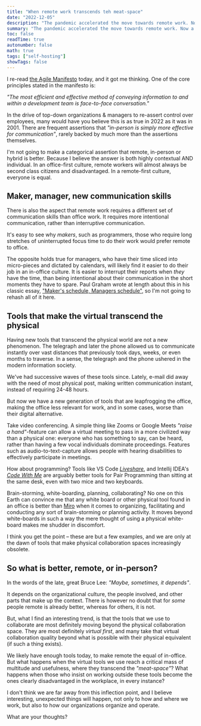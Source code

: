 ```yaml
---
title: "When remote work transcends teh meat-space"
date: "2022-12-05"
description: "The pandemic accelerated the move towards remote work. Now a new generation of tools are in many instances making the virtual superior to the physical. What long-term consequences does this bring?"
summary: "The pandemic accelerated the move towards remote work. Now a new generation of tools are in many instances making the virtual superior to the physical. What long-term consequences does this bring?"
toc: false 
readTime: true
autonumber: false 
math: true
tags: ["self-hosting"]
showTags: false
---
```

I re-read [the Agile Manifesto](https://agilemanifesto.org) today, and it got me thinking.
One of the core principles stated in the manifesto is: 

_"The most efficient and effective method of conveying information to and within a development team is face-to-face conversation."_

In the drive of top-down organizations & managers to re-assert control over employees, many would have you believe this is as true in 2022 as it was in 2001. There are frequent assertions that _"in-person is simply more effective for communication"_, rarely backed by much more than the assertions themselves.

I'm not going to make a categorical assertion that remote, in-person or hybrid is better. Because I believe the answer is both highly contextual AND individual. In an office-first culture, remote workers will almost always be second class citizens and disadvantaged. In a remote-first culture, everyone is equal.

## Maker, manager, new communication skills
There is also the aspect that remote work requires a different set of communication skills than office work. It requires more intentional communication, rather than interruptive communication. 

It's easy to see why _makers_, such as programmers, those who require long stretches of uninterrupted focus time to do their work would prefer remote to office.

The opposite holds true for managers, who have their time sliced into micro-pieces and dictated by calendars, will likely find it easier to do their job in an in-office culture. It is easier to interrupt their reports when _they_ have the time, than being intentional about their communication in the short moments they have to spare.
Paul Graham wrote at length about this in his classic essay, ["Maker's schedule, Managers schedule"](http://www.paulgraham.com/makersschedule.html), so I'm not going to rehash all of it here.

## Tools that make the virtual transcend the physical
Having new tools that transcend the physical world are not a new phenomenon. The telegraph and later the phone allowed us to communicate instantly over vast distances that previously took days, weeks, or even months to traverse. In a sense, the telegraph and the phone ushered in the modern information society.

We've had successive waves of these tools since. Lately, e-mail did away with the need of most physical post, making written communication instant, instead of requiring 24-48 hours.

But now we have a new generation of tools that are leapfrogging the office, making the office less relevant for work, and in some cases, worse than their digital alternative.

Take video conferencing. A simple thing like Zooms or Google Meets _"raise a hand"_-feature can allow a virtual meeting to pass in a more civilized way than a physical one: everyone who has something to say, can be heard, rather than having a few vocal individuals dominate proceedings. Features such as audio-to-text-capture allows people with hearing disabilities to effectively participate in meetings.

How about programming? Tools like VS Code [_Liveshare_](https://visualstudio.microsoft.com/services/live-share/), and Intellij IDEA's [_Code With Me_](https://www.jetbrains.com/code-with-me/) are arguably better tools for Pair Programming than sitting at the same desk, even with two mice and two keyboards.

Brain-storming, white-boarding, planning, collaborating? No one on this Earth can convince me that any white board or other physical tool found in an office is better than [Miro](https://miro.com/) when it comes to organizing, facilitating and conducting any sort of brain-storming or planning activity. It moves beyond white-boards in such a way the mere thought of using a physical white-board makes me shudder in discomfort.

I think you get the point – these are but a few examples, and we are only at the dawn of tools that make physical collaboration spaces increasingly obsolete.

## So what is better, remote, or in-person?
In the words of the late, great Bruce Lee: _"Maybe, sometimes, it depends"_. 

It depends on the organizational culture, the people involved, and other parts that make up the context. There is however no doubt that for _some_ people remote is already better, whereas for others, it is not.

But, what I find an interesting trend, is that the tools that we use to collaborate are most definitely moving beyond the physical collaboration space. They are most definitely _virtual first_, and many take that virtual collaboration quality beyond what is possible with their physical equivalent (if such a thing exists).

We likely have enough tools today, to make remote the equal of in-office. But what happens when the virtual tools we use reach a critical mass of multitude and usefulness, where they transcend the _"meat-space"_? What happens when those who insist on working outside these tools become the ones clearly disadvantaged in the workplace, in every instance?

I don't think we are far away from this inflection point, and I believe interesting, unexpected things will happen, not only to how and where we work, but also to how our organizations organize and operate.

What are your thoughts?
